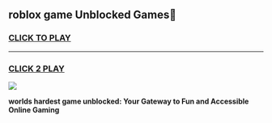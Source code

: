 
## roblox game Unblocked Games👋
<h3>
<a href="https://premium.freeplayer.one?title=roblox_game&ref=16F">CLICK TO PLAY</a></h3>
<hr>

<h3>
<a href="https://premium.freeplayer.one?title=roblox_game&ref=16F">CLICK 2 PLAY</a>
  
</h3>

<a href="https://premium.freeplayer.one?title=roblox_game&ref=16F/"><img src="https://clearcache.store/games.png"></a>


**worlds hardest game unblocked: Your Gateway to Fun and Accessible Online Gaming**
